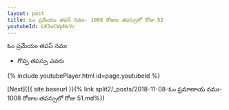 ```yaml
---
layout: post
title: ఓం ప్రమేయం తపస్ నమః- 1008 రోజుల తపస్సులో రోజు 52
youtubeId: LKSwCWpNvVc
---
```

 
 
 ఓం ప్రమేయం తపస్ నమః  
 
 -  గొప్ప తపస్సు ఎవరు 
 
  
 
  
 
 
 
 
 
 


{% include youtubePlayer.html id=page.youtubeId %}
 
[Next]({{ site.baseurl }}{% link  split2/_posts/2018-11-08-ఓం ప్రమాణాయ నమః- 1008 రోజుల తపస్సులో రోజు 51.md%})
 
